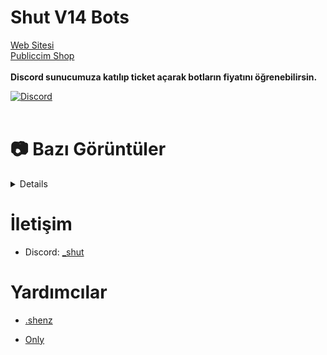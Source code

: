 # Shut V14 Bots

<a href="https://publiccim.com">Web Sitesi</a>
<br>
<a href="https://publiccim.com/shop">Publiccim Shop</a>
<br><br>
<strong>Discord sunucumuza katılıp ticket açarak botların fiyatını öğrenebilirsin.</strong>
<br>

[![Discord](https://api.weblutions.com/discord/invite/dcvote/)](https://discord.gg/dcvote)
<br> </br>


# 📷 Bazı Görüntüler
<details>

  <img width="650" alt="image" src="https://github.com/shutjs/publiccim-v14-bots/blob/main/Images/Ekran%20g%C3%B6r%C3%BCnt%C3%BCs%C3%BC%202025-01-16%20135212.png">
  <br>
 <img width="250" alt="image" src="https://github.com/shutjs/publiccim-v14-bots/blob/main/Images/Ekran%20g%C3%B6r%C3%BCnt%C3%BCs%C3%BC%202024-07-25%20180335.png">
  </br>
 <img width="650" alt="image" src="https://github.com/shutjs/publiccim-v14-bots/blob/main/Images/Ekran%20g%C3%B6r%C3%BCnt%C3%BCs%C3%BC%202024-07-25%20180347.png">
 
<img width="650" alt="img" src="https://github.com/shutjs/publiccim-v14-bots/blob/main/Images/Screenshot_20240802_211735_Discord.png">

 <img width="650" alt="image" src="https://github.com/shutjs/publiccim-v14-bots/blob/main/Images/Ekran%20g%C3%B6r%C3%BCnt%C3%BCs%C3%BC%202024-07-25%20180115.png">
 <img width="650" alt="image" src="https://github.com/shutjs/publiccim-v14-bots/blob/main/Images/Ekran%20g%C3%B6r%C3%BCnt%C3%BCs%C3%BC%202024-07-25%20180125.png">
 <img width="650" alt="image" src="https://github.com/shutjs/publiccim-v14-bots/blob/main/Images/Ekran%20g%C3%B6r%C3%BCnt%C3%BCs%C3%BC%202024-07-25%20180138.png">
 <img width="650" alt="image" src="https://github.com/shutjs/publiccim-v14-bots/blob/main/Images/Ekran%20g%C3%B6r%C3%BCnt%C3%BCs%C3%BC%202024-07-25%20180144.png">
 <img width="650" alt="image" src="https://github.com/shutjs/publiccim-v14-bots/blob/main/Images/Ekran%20g%C3%B6r%C3%BCnt%C3%BCs%C3%BC%202024-07-25%20180154.png">
 <img width="650" alt="image" src="https://github.com/shutjs/publiccim-v14-bots/blob/main/Images/Ekran%20g%C3%B6r%C3%BCnt%C3%BCs%C3%BC%202024-07-25%20180201.png">
 <img width="650" alt="image" src="https://github.com/shutjs/publiccim-v14-bots/blob/main/Images/Ekran%20g%C3%B6r%C3%BCnt%C3%BCs%C3%BC%202024-07-25%20180207.png">
 <img width="650" alt="image" src="https://github.com/shutjs/publiccim-v14-bots/blob/main/Images/Ekran%20g%C3%B6r%C3%BCnt%C3%BCs%C3%BC%202024-07-25%20180212.png">
 <img width="650" alt="image" src="https://github.com/shutjs/publiccim-v14-bots/blob/main/Images/Ekran%20g%C3%B6r%C3%BCnt%C3%BCs%C3%BC%202024-07-25%20180218.png">
 <img width="650" alt="image" src="https://github.com/shutjs/publiccim-v14-bots/blob/main/Images/Ekran%20g%C3%B6r%C3%BCnt%C3%BCs%C3%BC%202024-07-25%20180226.png">
 <img width="650" alt="image" src="https://github.com/shutjs/publiccim-v14-bots/blob/main/Images/Ekran%20g%C3%B6r%C3%BCnt%C3%BCs%C3%BC%202024-07-25%20180232.png">
 <img width="650" alt="image" src="https://github.com/shutjs/publiccim-v14-bots/blob/main/Images/Ekran%20g%C3%B6r%C3%BCnt%C3%BCs%C3%BC%202024-07-25%20180238.png">
 <img width="650" alt="image" src="https://github.com/shutjs/publiccim-v14-bots/blob/main/Images/Ekran%20g%C3%B6r%C3%BCnt%C3%BCs%C3%BC%202024-07-25%20180243.png">
 <img width="650" alt="image" src="https://github.com/shutjs/publiccim-v14-bots/blob/main/Images/Ekran%20g%C3%B6r%C3%BCnt%C3%BCs%C3%BC%202024-07-25%20180248.png">
 <img width="650" alt="image" src="https://github.com/shutjs/publiccim-v14-bots/blob/main/Images/Ekran%20g%C3%B6r%C3%BCnt%C3%BCs%C3%BC%202024-07-25%20180255.png">
 <img width="650" alt="image" src="https://github.com/shutjs/publiccim-v14-bots/blob/main/Images/Ekran%20g%C3%B6r%C3%BCnt%C3%BCs%C3%BC%202024-07-25%20180301.png">
 <img width="650" alt="image" src="https://github.com/shutjs/publiccim-v14-bots/blob/main/Images/Ekran%20g%C3%B6r%C3%BCnt%C3%BCs%C3%BC%202024-07-25%20180306.png">
 
 <img width="650" alt="image" src="https://github.com/shutjs/publiccim-v14-bots/blob/main/Images/Ekran%20g%C3%B6r%C3%BCnt%C3%BCs%C3%BC%202024-07-25%20180323.png">
 <img width="650" alt="image" src="https://github.com/shutjs/publiccim-v14-bots/blob/main/Images/Ekran%20g%C3%B6r%C3%BCnt%C3%BCs%C3%BC%202024-07-25%20180327.png">
</details>

# İletişim
- Discord: [_shut](https://discord.com/users/669513018777796638)

# Yardımcılar
- [.shenz](https://discord.com/users/742612162752544892) 

- [Only](https://discord.com/users/331791735938351106)
